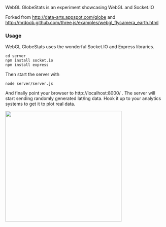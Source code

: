 WebGL GlobeStats is an experiment showcasing WebGL and Socket.IO 

Forked from http://data-arts.appspot.com/globe and http://mrdoob.github.com/three.js/examples/webgl_flycamera_earth.html
 
### Usage ###

WebGL GlobeStats uses the wonderful Socket.IO and Express libraries.

```
cd server
npm install socket.io
npm install express
```

Then start the server with

```
node server/server.js
```

And finally point your browser to http://localhost:8000/ . The server
will start sending randomly generated lat/lng data. Hook it up to your
analytics systems to get it to plot real data.

<img src="https://github.com/zsolt/zsolt.github.com/raw/master/globestats.jpg" width="366"
height="349"/>
